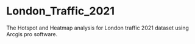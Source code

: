 # London_Traffic_2021
The Hotspot and Heatmap analysis for London traffic 2021 dataset using Arcgis pro software.
